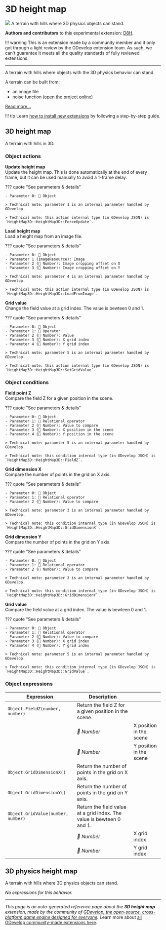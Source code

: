 # 3D height map

<img src="https://asset-resources.gdevelop.io/public-resources/Icons/10e0a26c0d500830dfe23b94138beb0ef61607ba62bca05a5aa5c849777f1b06_terrain.svg" class="extension-icon"></img>
A terrain with hills where 3D physics objects can stand.

**Authors and contributors** to this experimental extension: [D8H](https://gd.games/D8H).

!!! warning
    This is an extension made by a community member and it only got through a
    light review by the GDevelop extension team. As such, we can't guarantee it
    meets all the quality standards of fully reviewed extensions.

---

A terrain with hills where objects with the 3D physics behavior can stand.

A terrain can be built from:

- an image file
- noise function ([open the project online](https://editor.gdevelop.io/?project=example://3d-endless-terrain))


[Read more...](/gdevelop5/extensions/height-map3d/details)

!!! tip
    Learn [how to install new extensions](/gdevelop5/extensions/search) by following a step-by-step guide.



## 3D height map 

A terrain with hills in 3D. 

### Object actions

**Update height map**  
Update the height map. This is done automatically at the  end of every frame, but it can be used manually to avoid a 1-frame delay.

??? quote "See parameters & details"

    - Parameter 0: 👾 Object

    > Technical note: parameter 1 is an internal parameter handled by GDevelop.

    > Technical note: this action internal type (in GDevelop JSON) is `HeightMap3D::HeightMap3D::ForceUpdate`.

**Load height map**  
Load a height map from an image file.

??? quote "See parameters & details"

    - Parameter 0: 👾 Object
    - Parameter 1 (imageResource): Image
    - Parameter 2 (🔢 Number): Image cropping offset on X
    - Parameter 3 (🔢 Number): Image cropping offset on Y

    > Technical note: parameter 4 is an internal parameter handled by GDevelop.

    > Technical note: this action internal type (in GDevelop JSON) is `HeightMap3D::HeightMap3D::LoadFromImage`.

**Grid value**  
Change the field value at a grid index. The value is bewteen 0 and 1.

??? quote "See parameters & details"

    - Parameter 0: 👾 Object
    - Parameter 1: 🟰 Operator
    - Parameter 2 (🔢 Number): Value
    - Parameter 3 (🔢 Number): X grid index
    - Parameter 4 (🔢 Number): Y grid index

    > Technical note: parameter 5 is an internal parameter handled by GDevelop.

    > Technical note: this action internal type (in GDevelop JSON) is `HeightMap3D::HeightMap3D::SetGridValue`.

### Object conditions

**Field point Z**  
Compare the field Z for a given position in the scene.

??? quote "See parameters & details"

    - Parameter 0: 👾 Object
    - Parameter 1: 🟰 Relational operator
    - Parameter 2 (🔢 Number): Value to compare
    - Parameter 3 (🔢 Number): X position in the scene
    - Parameter 4 (🔢 Number): Y position in the scene

    > Technical note: parameter 5 is an internal parameter handled by GDevelop.

    > Technical note: this condition internal type (in GDevelop JSON) is `HeightMap3D::HeightMap3D::FieldZ`.

**Grid dimension X**  
Compare the number of points in the grid on X axis.

??? quote "See parameters & details"

    - Parameter 0: 👾 Object
    - Parameter 1: 🟰 Relational operator
    - Parameter 2 (🔢 Number): Value to compare

    > Technical note: parameter 3 is an internal parameter handled by GDevelop.

    > Technical note: this condition internal type (in GDevelop JSON) is `HeightMap3D::HeightMap3D::GridDimensionX`.

**Grid dimension Y**  
Compare the number of points in the grid on Y axis.

??? quote "See parameters & details"

    - Parameter 0: 👾 Object
    - Parameter 1: 🟰 Relational operator
    - Parameter 2 (🔢 Number): Value to compare

    > Technical note: parameter 3 is an internal parameter handled by GDevelop.

    > Technical note: this condition internal type (in GDevelop JSON) is `HeightMap3D::HeightMap3D::GridDimensionY`.

**Grid value**  
Compare the field value at a grid index. The value is bewteen 0 and 1.

??? quote "See parameters & details"

    - Parameter 0: 👾 Object
    - Parameter 1: 🟰 Relational operator
    - Parameter 2 (🔢 Number): Value to compare
    - Parameter 3 (🔢 Number): X grid index
    - Parameter 4 (🔢 Number): Y grid index

    > Technical note: parameter 5 is an internal parameter handled by GDevelop.

    > Technical note: this condition internal type (in GDevelop JSON) is `HeightMap3D::HeightMap3D::GridValue`.

### Object expressions

| Expression | Description |  |
|-----|-----|-----|
| `Object.FieldZ(number, number)` | Return the field Z for a given position in the scene. ||
| | _🔢 Number_ | X position in the scene |
| | _🔢 Number_ | Y position in the scene |
| `Object.GridDimensionX()` | Return the number of points in the grid on X axis. ||
| `Object.GridDimensionY()` | Return the number of points in the grid on Y axis. ||
| `Object.GridValue(number, number)` | Return the field value at a grid index. The value is bewteen 0 and 1. ||
| | _🔢 Number_ | X grid index |
| | _🔢 Number_ | Y grid index |

## 3D physics height map 

A terrain with hills where 3D physics objects can stand. 

_No expressions for this behavior._



---

*This page is an auto-generated reference page about the **3D height map** extension, made by the community of [GDevelop, the open-source, cross-platform game engine designed for everyone](https://gdevelop.io/).* Learn more about [all GDevelop community-made extensions here](/gdevelop5/extensions).